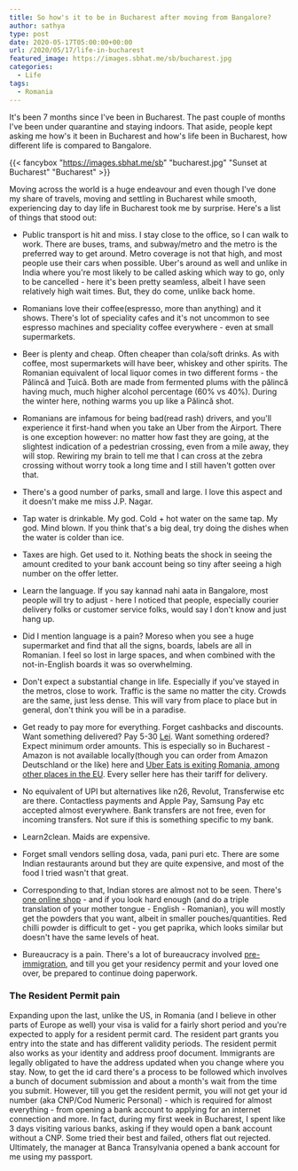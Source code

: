 ```yaml
---
title: So how's it to be in Bucharest after moving from Bangalore?
author: sathya
type: post
date: 2020-05-17T05:00:00+00:00
url: /2020/05/17/life-in-bucharest
featured_image: https://images.sbhat.me/sb/bucharest.jpg
categories:
  - Life
tags:
  - Romania
---
```


It's been 7 months since I've been in Bucharest. The past couple of months I've been under quarantine and staying indoors. That aside, people kept asking me how's it been in Bucharest and how's life been in Bucharest, how different life is compared to Bangalore. 

{{< fancybox "https://images.sbhat.me/sb" "bucharest.jpg" "Sunset at Bucharest" "Bucharest" >}}


Moving across the world is a huge endeavour and even though I've done my share of travels, moving and settling in Bucharest while smooth, experiencing day to day life in Bucharest took me by surprise. Here's a list of things that stood out:


- Public transport is hit and miss. I stay close to the office, so I can walk to work. There are buses, trams, and subway/metro and the metro is the preferred way to get around. Metro coverage is not that high, and most people use their cars when possible. Uber's around as well and unlike in India where you're most likely to be called asking which way to go, only to be cancelled - here it's been pretty seamless, albeit I have seen relatively high wait times. But, they do come, unlike back home.

- Romanians love their coffee(espresso, more than anything) and it shows. There's lot of speciality cafes and it's not uncommon to see espresso machines and speciality coffee everywhere - even at small supermarkets. 

- Beer is plenty and cheap. Often cheaper than cola/soft drinks. As with coffee, most supermarkets will have beer, whiskey and other spirits. The Romanian equivalent of local liquor comes in two different forms - the Pălincă and Țuică. Both are made from fermented plums with the pălincă having much, much higher alcohol percentage (60% vs 40%). During the winter here, nothing warms you up like a Pălincă shot. 

- Romanians are infamous for being bad(read rash) drivers, and you'll experience it first-hand when you take an Uber from the Airport. There is one exception however: no matter how fast they are going, at the slightest indication of a pedestrian crossing, even from a mile away, they will stop. Rewiring my brain to tell me that I can cross at the zebra crossing without worry took a long time and I still haven't gotten over that.

- There's a good number of parks, small and large. I love this aspect and it doesn't make me miss J.P. Nagar.

- Tap water is drinkable. My god. Cold + hot water on the same tap. My god. Mind blown. If you think that's a big deal, try doing the dishes when the water is colder than ice.

- Taxes are high. Get used to it. Nothing beats the shock in seeing the amount credited to your bank account being so tiny after seeing a high number on the offer letter.

- Learn the language. If you say kannad nahi aata in Bangalore, most people will try to adjust - here I noticed that people, especially courier delivery folks or customer service folks, would say I don't know and just hang up.

- Did I mention language is a pain? Moreso when you see a huge supermarket and find that all the signs, boards, labels are all in Romanian. I feel so lost in large spaces, and when combined with the not-in-English boards it was so overwhelming.

- Don't expect a substantial change in life. Especially if you've stayed in the metros, close to work. Traffic is the same no matter the city. Crowds are the same, just less dense. This will vary from place to place but in general, don't think you will be in a paradise.

- Get ready to pay more for everything. Forget cashbacks and discounts. Want something delivered? Pay 5-30 [Lei](https://en.wikipedia.org/wiki/Romanian_leu). Want something ordered? Expect minimum order amounts. This is especially so in Bucharest - Amazon is not available locally(though you can order from Amazon Deutschland or the like) here and [Uber Eats is exiting Romania, among other places in the EU](https://www.romania-insider.com/uber-eats-romania-exit). Every seller here has their tariff for delivery. 

- No equivalent of UPI but alternatives like n26, Revolut, Transferwise etc are there. Contactless payments and Apple Pay, Samsung Pay etc accepted almost everywhere. Bank transfers are not free, even for incoming transfers. Not sure if this is something specific to my bank.

- Learn2clean. Maids are expensive.

- Forget small vendors selling dosa, vada, pani puri etc. There are some Indian restaurants around but they are quite expensive, and most of the food I tried wasn't that great. 

- Corresponding to that, Indian stores are almost not to be seen. There's [one online shop](https://www.indianfood.ro/) - and if you look hard enough (and do a triple translation of your mother tongue - English - Romanian), you will mostly get the powders that you want, albeit in smaller pouches/quantities. Red chilli powder is difficult to get - you get paprika, which looks similar but doesn't have the same levels of heat.

- Bureaucracy is a pain. There's a lot of bureaucracy involved [pre-immigration](https://sathyabh.at/2020/01/08/salut-bucharest/), and till you get your residency permit and your loved one over, be prepared to continue doing paperwork. 

### The Resident Permit pain

Expanding upon the last, unlike the US, in Romania (and I believe in other parts of Europe as well) your visa is valid for a fairly short period and you're expected to apply for a resident permit card. The resident part grants you entry into the state and has different validity periods. The resident permit also works as your identity and address proof document. Immigrants are legally obligated to have the address updated when you change where you stay. Now, to get the id card there's a process to be followed which involves a bunch of document submission and about a month's wait from the time you submit. However, till you get the resident permit, you will not get your id number (aka CNP/Cod Numeric Personal) - which is required for almost everything - from opening a bank account to applying for an internet connection and more. In fact, during my first week in Bucharest, I spent like 3 days visiting various banks, asking if they would open a bank account without a CNP. Some tried their best and failed, others flat out rejected. Ultimately, the manager at Banca Transylvania opened a bank account for me using my passport.
